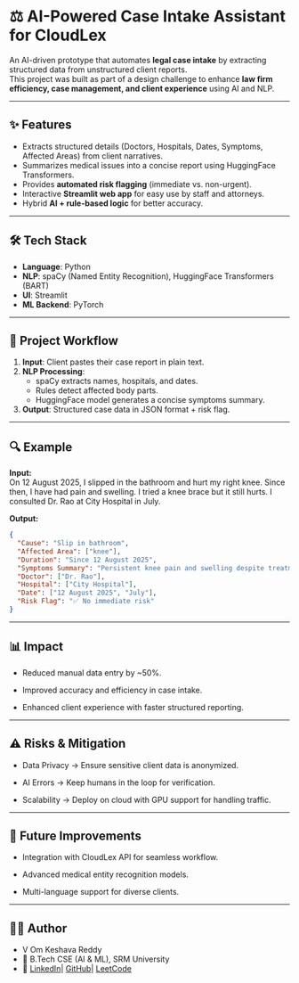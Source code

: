 # ⚖️ AI-Powered Case Intake Assistant for CloudLex  

An AI-driven prototype that automates **legal case intake** by extracting structured data from unstructured client reports.  
This project was built as part of a design challenge to enhance **law firm efficiency, case management, and client experience** using AI and NLP.  

---

## ✨ Features  
- Extracts structured details (Doctors, Hospitals, Dates, Symptoms, Affected Areas) from client narratives.  
- Summarizes medical issues into a concise report using HuggingFace Transformers.  
- Provides **automated risk flagging** (immediate vs. non-urgent).  
- Interactive **Streamlit web app** for easy use by staff and attorneys.  
- Hybrid **AI + rule-based logic** for better accuracy.  

---

## 🛠️ Tech Stack  
- **Language**: Python  
- **NLP**: spaCy (Named Entity Recognition), HuggingFace Transformers (BART)  
- **UI**: Streamlit  
- **ML Backend**: PyTorch  

---

## 📂 Project Workflow  
1. **Input**: Client pastes their case report in plain text.  
2. **NLP Processing**:  
   - spaCy extracts names, hospitals, and dates.  
   - Rules detect affected body parts.  
   - HuggingFace model generates a concise symptoms summary.  
3. **Output**: Structured case data in JSON format + risk flag.  

---

## 🔍 Example  

**Input:**  
On 12 August 2025, I slipped in the bathroom and hurt my right knee.
Since then, I have had pain and swelling. I tried a knee brace but it still hurts.
I consulted Dr. Rao at City Hospital in July.


**Output:**  
```json
{
  "Cause": "Slip in bathroom",
  "Affected Area": ["knee"],
  "Duration": "Since 12 August 2025",
  "Symptoms Summary": "Persistent knee pain and swelling despite treatment.",
  "Doctor": ["Dr. Rao"],
  "Hospital": ["City Hospital"],
  "Date": ["12 August 2025", "July"],
  "Risk Flag": "✅ No immediate risk"
}
```
---

## 📊 Impact

- Reduced manual data entry by ~50%.

- Improved accuracy and efficiency in case intake.

- Enhanced client experience with faster structured reporting.

---

## ⚠️ Risks & Mitigation

- Data Privacy → Ensure sensitive client data is anonymized.

- AI Errors → Keep humans in the loop for verification.

- Scalability → Deploy on cloud with GPU support for handling traffic.

---

## 📌 Future Improvements

- Integration with CloudLex API for seamless workflow.

- Advanced medical entity recognition models.

- Multi-language support for diverse clients.

---

## 👨‍💻 Author

- V Om Keshava Reddy
- 📌 B.Tech CSE (AI & ML), SRM University
- 🔗 [LinkedIn](https://www.linkedin.com/in/v-om-keshava-reddy-792478349/)| [GitHub](https://github.com/keshavreddy04)| [LeetCode](https://leetcode.com/u/keshav_30/)

